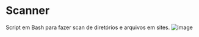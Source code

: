 # Scanner
 Script em Bash para fazer scan de diretórios e arquivos em sites.
![image](https://user-images.githubusercontent.com/39104938/222940410-d9aa348d-5d60-4666-a6c7-9ef39b707bf0.png)
